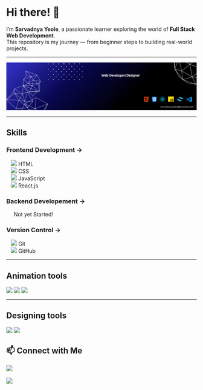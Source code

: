 # Hi there! 👋
I’m **Sarvadnya Yeole**, a passionate learner exploring the world of **Full Stack Web Development**.  
This repository is my journey — from beginner steps to building real-world projects.  

---

<img src="Profile LinkedIn Banner.png"/>

---

## Skills
  ### Frontend Development →
  <p>
   &nbsp;&nbsp;&nbsp;<img src="https://cdn.jsdelivr.net/gh/devicons/devicon/icons/html5/html5-original.svg" width="14"/> HTML <br/> 
   &nbsp;&nbsp;&nbsp;<img src="https://cdn.jsdelivr.net/gh/devicons/devicon/icons/css3/css3-original.svg" width="14"/> CSS  <br/>  
   &nbsp;&nbsp;&nbsp;<img src="https://cdn.jsdelivr.net/gh/devicons/devicon/icons/javascript/javascript-original.svg" width="14"/> JavaScript  <br/> 
   &nbsp;&nbsp;&nbsp;<img src="https://cdn.jsdelivr.net/gh/devicons/devicon/icons/react/react-original.svg" width="14"/> React.js  <br/>
  </p>

### Backend Developement →
   <p>&nbsp;&nbsp;&nbsp;&nbsp;&nbsp;Not yet Started!</p>

### Version Control → 
   <p>
  &nbsp;&nbsp;&nbsp;<img src="https://cdn.jsdelivr.net/gh/devicons/devicon/icons/git/git-original.svg" width="14"/> Git  <br/>
  &nbsp;&nbsp;&nbsp;<img src="https://img.icons8.com/ios-filled/50/ffffff/github.png" width="14"/> GitHub  
</p>

---

## Animation tools
  <img src="https://camo.githubusercontent.com/d2f2f4c0917da665a8d6603b6889415611a73f827948af1c893e72d5a8f288ee/68747470733a2f2f696d672e736869656c64732e696f2f62616467652f475341502d3838434530323f7374796c653d666f722d7468652d6261646765266c6f676f3d677265656e736f636b266c6f676f436f6c6f723d7768697465"/>
  <img src="https://camo.githubusercontent.com/04feaf3ca3b51674537f269041a12203534624832f1daa7071c877ab96945acc/68747470733a2f2f696d672e736869656c64732e696f2f62616467652f5363726f6c6c547269676765722d3030303030303f7374796c653d666f722d7468652d6261646765"/>
  <img src="https://camo.githubusercontent.com/4bc1e82e1e1a66c51199fffe7ee45891936cb6832977e98198477e14bd2a8e0b/68747470733a2f2f696d672e736869656c64732e696f2f62616467652f4c6f636f6d6f746976652532305363726f6c6c2d2532333142314632332e7376673f7374796c653d666f722d7468652d6261646765266c6f676f3d6a617661736372697074266c6f676f436f6c6f723d7768697465"/>

---

## Designing tools
<img src="https://camo.githubusercontent.com/13d794c896ea0ec127d25896985f0adfe45a43d417cd02bbff77b9cae448724b/68747470733a2f2f696d672e736869656c64732e696f2f62616467652f4669676d612d2532334632344531452e7376673f7374796c653d666f722d7468652d6261646765266c6f676f3d6669676d61266c6f676f436f6c6f723d7768697465"/>
<img src="https://camo.githubusercontent.com/df50da671ce60e6e460ea9629c10e51a40e6ea36b59a5d0bad80df18bceac14f/68747470733a2f2f696d672e736869656c64732e696f2f62616467652f43616e76612d2532333030433443432e7376673f7374796c653d666f722d7468652d6261646765266c6f676f3d43616e7661266c6f676f436f6c6f723d7768697465"/>

## 📫 Connect with Me
<p>

[<img src="https://camo.githubusercontent.com/2ba764ee201bebab04dcd5b261554f47b3e69c52eadbe3c993331aed1475aeed/68747470733a2f2f696d672e736869656c64732e696f2f62616467652f582d2532333030303030302e7376673f7374796c653d666f722d7468652d6261646765266c6f676f3d78266c6f676f436f6c6f723d7768697465"/>](https://x.com/SV_yeole_022)

[<img src="https://camo.githubusercontent.com/beb3db44043a938b2e03a24a30db0a10ccb08f1b8303cc7ea4e7bbf93e9fcda0/68747470733a2f2f696d672e736869656c64732e696f2f62616467652f4c696e6b6564496e2d2532333030373742352e7376673f7374796c653d666f722d7468652d6261646765266c6f676f3d6c696e6b6564696e266c6f676f436f6c6f723d7768697465"/>](www.linkedin.com/in/svyeole08)
</p>